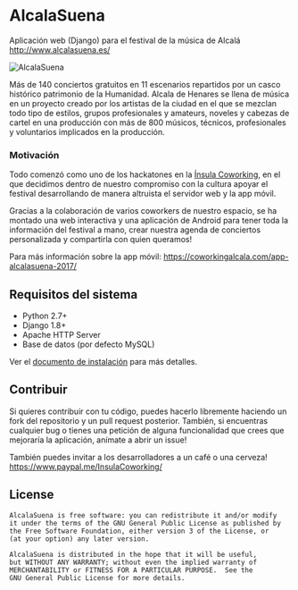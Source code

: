 # AlcalaSuena

Aplicación web (Django) para el festival de la música de Alcalá http://www.alcalasuena.es/

![AlcalaSuena](https://raw.githubusercontent.com/InsulaCoworking/AlcalaSuena/master/bands/static/img/logo_banner2021.jpg)

Más de 140 conciertos gratuitos en 11 escenarios repartidos por un casco histórico patrimonio
de la Humanidad. Alcala de Henares se llena de música en un proyecto creado por los artistas
de la ciudad en el que se mezclan todo tipo de estilos, grupos profesionales y amateurs, 
noveles y cabezas de cartel en una producción con más de 800 músicos, técnicos, 
profesionales y voluntarios implicados en la producción.

### Motivación

Todo comenzó como uno de los hackatones en la [Ínsula Coworking](https://github.com/InsulaCoworking), en el que decidimos
dentro de nuestro compromiso con la cultura apoyar el festival desarrollando
de manera altruista el servidor web y la app móvil.

Gracias a la colaboración de varios coworkers de nuestro espacio, 
se ha montado una web interactiva y una aplicación de Android para 
tener toda la información del festival a mano, crear nuestra agenda
de conciertos personalizada y compartirla con quien queramos!

Para más información sobre la app móvil:
https://coworkingalcala.com/app-alcalasuena-2017/

## Requisitos del sistema

* Python 2.7+
* Django 1.8+
* Apache HTTP Server
* Base de datos (por defecto MySQL)

Ver el [documento de instalación](docs/installation.md) para más detalles.

## Contribuir

Si quieres contribuir con tu código, puedes hacerlo libremente haciendo un fork del repositorio
y un pull request posterior. También, si encuentras cualquier bug o tienes una petición de alguna
funcionalidad que crees que mejoraría la aplicación, anímate a abrir un issue!

También puedes invitar a los desarrolladores a un café o una cerveza!
https://www.paypal.me/InsulaCoworking/

## License

	AlcalaSuena is free software: you can redistribute it and/or modify
    it under the terms of the GNU General Public License as published by
    the Free Software Foundation, either version 3 of the License, or
    (at your option) any later version.

    AlcalaSuena is distributed in the hope that it will be useful,
    but WITHOUT ANY WARRANTY; without even the implied warranty of
    MERCHANTABILITY or FITNESS FOR A PARTICULAR PURPOSE.  See the
    GNU General Public License for more details.
    
